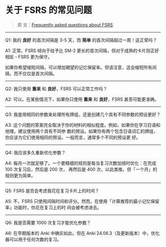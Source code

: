# 关于 FSRS 的常见问题

> 原
> 文：[Frequently asked questions about FSRS](https://faqs.ankiweb.net/frequently-asked-questions-about-fsrs.html)

---

Q1: 我的 **良好** 的首次间隔是 3-5 天，而 **简单** 的首次间隔超过一周！这正常吗？

A1: 正常。FSRS 倾向于给予比 SM-2 更长的首次间隔，但对于成熟的卡片则正好相反 - FSRS 更为保守。

如果你希望缩短间隔，可以增加期望的记忆保留率。但请注意，这会缩短所有间隔，而不仅仅是首次间隔。

---

Q2: 我只使用 **重来** 和 **良好**，FSRS 可以正常工作吗？

A2: 可以。在某些情况下，如果你只使用 **重来** 和 **良好**，FSRS 甚至可能更准确。

---

Q3: 我是用相同的参数来处理所有牌组，还是创建几个具有不同参数的预设更好？

A3: 这个问题的答案完全取决于你的材料的相似程度。例如，如果你在学习日语和地理，建议使用两个具有不同参
数的预设。如果你有两个包含日语词汇的牌组，你应该为它们使用相同的预设。一般而言，通常多个不同的预设更
好。

---

Q4: 我应该多久重新优化参数？

A4: 每月一次就足够了。一个更精细的规则是每当复习次数加倍时优化：在完成 100 次复习后，然后是 200 次，
再然后是 400 次，以此类推。但「一个月」的规则更为简单。

---

Q5: FSRS 是否会考虑我花在复习卡片上的时间？

A5: 不，FSRS 只使用间隔时间和评分。然而，在使用「计算推荐的最小记忆保留率」功能时，你花在复习上的时
间会被考虑进去。

---

Q6: 我是否需要 1000 次复习才能优化参数？

A6: 在早期版本的 Anki 中确实如此。但在 Anki 24.06.3（及更新版本）中，优化器可以用于任何次数的复习。
